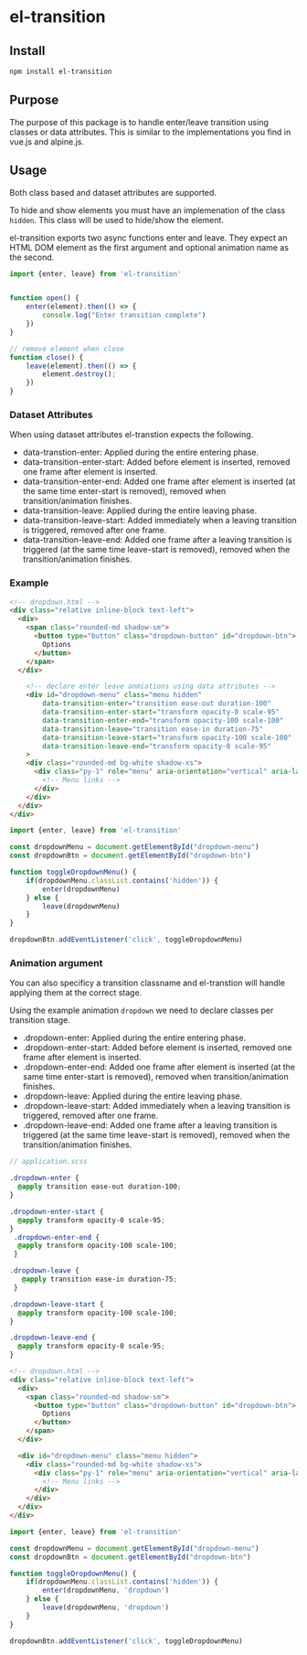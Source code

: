# el-transition

## Install
```bash
npm install el-transition
```

## Purpose
The purpose of this package is to handle enter/leave transition using classes or data attributes. This is similar to the implementations you find in vue.js and alpine.js.

## Usage

Both class based and dataset attributes are supported. 

To hide and show elements you must have an implemenation of the class `hidden`. This class will be used to hide/show the element. 

el-transition exports two async functions enter and leave. They expect an HTML DOM element as the first argument and optional animation name as the second. 

```js
import {enter, leave} from 'el-transition'


function open() {
    enter(element).then(() => {
        console.log("Enter transition complete")
    })
}

// remove element when close
function close() {
    leave(element).then(() => {
        element.destroy();
    })
}
```

### Dataset Attributes
When using dataset attributes el-transtion expects the following.

* data-transtion-enter: Applied during the entire entering phase.
* data-transition-enter-start: Added before element is inserted, removed one frame after element is inserted.
* data-transition-enter-end: Added one frame after element is inserted (at the same time enter-start is removed), removed when transition/animation finishes.
* data-transition-leave: Applied during the entire leaving phase.
* data-transition-leave-start: Added immediately when a leaving transition is triggered, removed after one frame.
* data-transition-leave-end: Added one frame after a leaving transition is triggered (at the same time leave-start is removed), removed when the transition/animation finishes.


### Example 
```html
<!-- dropdown.html -->
<div class="relative inline-block text-left">
  <div>
    <span class="rounded-md shadow-sm">
      <button type="button" class="dropdown-button" id="dropdown-btn">
        Options
      </button>
    </span>
  </div>

    <!-- declare enter leave anmiations using data attributes -->
    <div id="dropdown-menu" class="menu hidden"
        data-transition-enter="transition ease-out duration-100"
        data-transition-enter-start="transform opacity-0 scale-95"
        data-transition-enter-end="transform opacity-100 scale-100"
        data-transition-leave="transition ease-in duration-75"
        data-transition-leave-start="transform opacity-100 scale-100"
        data-transition-leave-end="transform opacity-0 scale-95"
    >
    <div class="rounded-md bg-white shadow-xs">
      <div class="py-1" role="menu" aria-orientation="vertical" aria-labelledby="options-menu">
        <!-- Menu links -->
      </div>
    </div>
  </div>
</div>
```
```js
import {enter, leave} from 'el-transition'

const dropdownMenu = document.getElementById("dropdown-menu")
const dropdownBtn = document.getElementById("dropdown-btn")

function toggleDropdownMenu() {
    if(dropdownMenu.classList.contains('hidden')) {
        enter(dropdownMenu)
    } else {
        leave(dropdownMenu)
    }
}

dropdownBtn.addEventListener('click', toggleDropdownMenu)
```

### Animation argument
You can also specificy a transition classname and el-transtion will handle applying them at the correct stage. 

Using the example animation `dropdown` we need to declare classes per transition stage. 

* .dropdown-enter: Applied during the entire entering phase.
* .dropdown-enter-start: Added before element is inserted, removed one frame after element is inserted.
* .dropdown-enter-end: Added one frame after element is inserted (at the same time enter-start is removed), removed when transition/animation finishes.
* .dropdown-leave: Applied during the entire leaving phase.
* .dropdown-leave-start: Added immediately when a leaving transition is triggered, removed after one frame.
* .dropdown-leave-end: Added one frame after a leaving transition is triggered (at the same time leave-start is removed), removed when the transition/animation finishes.

```scss
// application.scss

.dropdown-enter {
  @apply transition ease-out duration-100;
}

.dropdown-enter-start {
  @apply transform opacity-0 scale-95;
}
 .dropdown-enter-end {
  @apply transform opacity-100 scale-100;
 }

.dropdown-leave {
   @apply transition ease-in duration-75;
 }

.dropdown-leave-start {
  @apply transform opacity-100 scale-100;
}

.dropdown-leave-end {
  @apply transform opacity-0 scale-95;
}
```
```html
<!-- dropdown.html -->
<div class="relative inline-block text-left">
  <div>
    <span class="rounded-md shadow-sm">
      <button type="button" class="dropdown-button" id="dropdown-btn">
        Options
      </button>
    </span>
  </div>

  <div id="dropdown-menu" class="menu hidden">
    <div class="rounded-md bg-white shadow-xs">
      <div class="py-1" role="menu" aria-orientation="vertical" aria-labelledby="options-menu">
        <!-- Menu links -->
      </div>
    </div>
  </div>
</div>
```

```js
import {enter, leave} from 'el-transition'

const dropdownMenu = document.getElementById("dropdown-menu")
const dropdownBtn = document.getElementById("dropdown-btn")

function toggleDropdownMenu() {
    if(dropdownMenu.classList.contains('hidden')) {
        enter(dropdownMenu, 'dropdown')
    } else {
        leave(dropdownMenu, 'dropdown')
    }
}

dropdownBtn.addEventListener('click', toggleDropdownMenu)
```